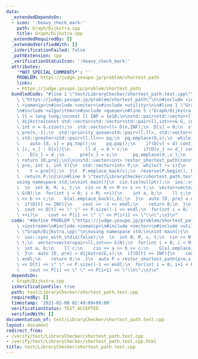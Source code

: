 ```yaml
---
data:
  _extendedDependsOn:
  - icon: ':heavy_check_mark:'
    path: Graph/Dijkstra.cpp
    title: Graph/Dijkstra.cpp
  _extendedRequiredBy: []
  _extendedVerifiedWith: []
  _isVerificationFailed: false
  _pathExtension: cpp
  _verificationStatusIcon: ':heavy_check_mark:'
  attributes:
    '*NOT_SPECIAL_COMMENTS*': ''
    PROBLEM: https://judge.yosupo.jp/problem/shortest_path
    links:
    - https://judge.yosupo.jp/problem/shortest_path
  bundledCode: "#line 1 \"test/LibraryChecker/shortest_path.test.cpp\"\n#define PROBLEM\
    \ \"https://judge.yosupo.jp/problem/shortest_path\"\n\n#include <iostream>\n#include\
    \ <iomanip>\n#include <vector>\n#include <utility>\n\n#line 1 \"Graph/Dijkstra.cpp\"\
    \n#include <algorithm>\n#include <queue>\n#line 5 \"Graph/Dijkstra.cpp\"\n\nusing\
    \ ll = long long;\nconst ll INF = 1e18;\n\nstd::pair<std::vector<ll>,std::vector<int>>\
    \ dijkstra(const std::vector<std::vector<std::pair<ll,int>>>& G, int s){\n  const\
    \ int n = G.size();\n  std::vector<ll> D(n,INF);\n  D[s] = 0;\n  std::vector<int>\
    \ pre(n,-1);\n  std::priority_queue<std::pair<ll,ll>, std::vector<std::pair<ll,ll>>,\
    \ std::greater<std::pair<ll,ll>>> pq;\n  pq.emplace(0,s);\n  while(pq.size()){\n\
    \    auto [d, v] = pq.top();\n    pq.pop();\n    if(D[v] < d) continue;\n    for(auto\
    \ [c, v_] : G[v]){\n      ll d_ = d + c;\n      if(D[v_] <= d_) continue;\n  \
    \    D[v_] = d_;\n      pre[v_] = v;\n      pq.emplace(d_,v_);\n    }\n  }\n \
    \ return {D,pre};\n}\n\nstd::vector<int> restor_shortest_path(const std::vector<int>&\
    \ pre, int s, int t){\n  std::vector<int> P;\n  while(t != s){\n    P.emplace_back(t);\n\
    \    t = pre[t];\n  }\n  P.emplace_back(s);\n  reverse(P.begin(), P.end());\n\
    \  return P;\n}\n\n#line 9 \"test/LibraryChecker/shortest_path.test.cpp\"\n\n\
    using namespace std;\n\nint main(){\n  cin.tie(nullptr);\n  ios::sync_with_stdio(false);\n\
    \  \n  int N, M, s, t;\n  cin >> N >> M >> s >> t;\n  vector<vector<pair<ll,int>>>\
    \ G(N);\n  for(int i = 0; i < M; ++i){\n    int a, b;\n    ll c;\n    cin >> a\
    \ >> b >> c;\n    G[a].emplace_back(c,b);\n  }\n  auto [D, pre] = dijkstra(G,s);\n\
    \  if(D[t] >= INF){\n    cout << -1 << endl;\n    return 0;\n  }\n  auto P = restor_shortest_path(pre,s,t);\n\
    \  cout << D[t] << \" \" << P.size()-1 << endl;\n  for(int i = 0; i+1 < P.size();\
    \ ++i)\n    cout << P[i] << \" \" << P[i+1] << \"\\n\";\n}\n"
  code: "#define PROBLEM \"https://judge.yosupo.jp/problem/shortest_path\"\n\n#include\
    \ <iostream>\n#include <iomanip>\n#include <vector>\n#include <utility>\n\n#include\
    \ \"Graph/Dijkstra.cpp\"\n\nusing namespace std;\n\nint main(){\n  cin.tie(nullptr);\n\
    \  ios::sync_with_stdio(false);\n  \n  int N, M, s, t;\n  cin >> N >> M >> s >>\
    \ t;\n  vector<vector<pair<ll,int>>> G(N);\n  for(int i = 0; i < M; ++i){\n  \
    \  int a, b;\n    ll c;\n    cin >> a >> b >> c;\n    G[a].emplace_back(c,b);\n\
    \  }\n  auto [D, pre] = dijkstra(G,s);\n  if(D[t] >= INF){\n    cout << -1 <<\
    \ endl;\n    return 0;\n  }\n  auto P = restor_shortest_path(pre,s,t);\n  cout\
    \ << D[t] << \" \" << P.size()-1 << endl;\n  for(int i = 0; i+1 < P.size(); ++i)\n\
    \    cout << P[i] << \" \" << P[i+1] << \"\\n\";\n}\n"
  dependsOn:
  - Graph/Dijkstra.cpp
  isVerificationFile: true
  path: test/LibraryChecker/shortest_path.test.cpp
  requiredBy: []
  timestamp: '2021-02-08 02:49:09+09:00'
  verificationStatus: TEST_ACCEPTED
  verifiedWith: []
documentation_of: test/LibraryChecker/shortest_path.test.cpp
layout: document
redirect_from:
- /verify/test/LibraryChecker/shortest_path.test.cpp
- /verify/test/LibraryChecker/shortest_path.test.cpp.html
title: test/LibraryChecker/shortest_path.test.cpp
---
```

